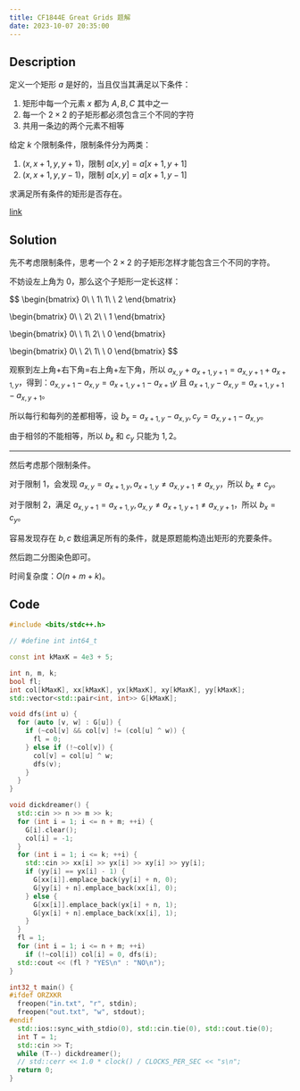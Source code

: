 ```yaml
---
title: CF1844E Great Grids 题解
date: 2023-10-07 20:35:00
---
```


## Description

定义一个矩形 $a$ 是好的，当且仅当其满足以下条件：

1. 矩形中每一个元素 $x$ 都为 $A,B,C$ 其中之一
2. 每一个 $2\times 2$ 的子矩形都必须包含三个不同的字符
3.  共用一条边的两个元素不相等

给定 $k$ 个限制条件，限制条件分为两类：

1. $(x,x+1,y,y+1)$，限制 $a[x,y]= a[x+1,y+1]$
2. $(x,x+1,y,y-1)$，限制 $a[x,y]= a[x+1,y-1]$ 

求满足所有条件的矩形是否存在。

[link](https://codeforces.com/problemset/problem/1844/E)

## Solution

先不考虑限制条件，思考一个 $2\times 2$ 的子矩形怎样才能包含三个不同的字符。

不妨设左上角为 $0$，那么这个子矩形一定长这样：

$$
\begin{bmatrix}
0\ \ 1\\
1\ \ 2
\end{bmatrix}

\begin{bmatrix}
0\ \ 2\\
2\ \ 1
\end{bmatrix}

\begin{bmatrix}
0\ \ 1\\
2\ \ 0
\end{bmatrix}

\begin{bmatrix}
0\ \ 2\\
1\ \ 0
\end{bmatrix}
$$

观察到左上角+右下角=右上角+左下角，所以 $a_{x,y}+a_{x+1,y+1}=a_{x,y+1}+a_{x+1,y}$，得到：$a_{x,y+1}-a_{x,y}=a_{x+1,y+1}-a_{x+1}{y}$ 且 $a_{x+1,y}-a_{x,y}=a_{x+1,y+1}-a_{x,y+1}$。

所以每行和每列的差都相等，设 $b_{x}=a_{x+1,y}-a_{x,y},c_{y}=a_{x,y+1}-a_{x,y}$。

由于相邻的不能相等，所以 $b_x$ 和 $c_y$ 只能为 $1,2$。

---

然后考虑那个限制条件。

对于限制 1，会发现 $a_{x,y}=a_{x+1,y},a_{x+1,y}\neq a_{x,y+1}\neq a_{x,y}$，所以 $b_x\neq c_y$。

对于限制 2，满足 $a_{x,y+1}=a_{x+1,y},a_{x,y}\neq a_{x+1,y+1}\neq a_{x,y+1}$，所以 $b_x= c_y$。

容易发现存在 $b,c$ 数组满足所有的条件，就是原题能构造出矩形的充要条件。

然后跑二分图染色即可。

时间复杂度：$O(n+m+k)$。

## Code

```cpp
#include <bits/stdc++.h>

// #define int int64_t

const int kMaxK = 4e3 + 5;

int n, m, k;
bool fl;
int col[kMaxK], xx[kMaxK], yx[kMaxK], xy[kMaxK], yy[kMaxK];
std::vector<std::pair<int, int>> G[kMaxK];

void dfs(int u) {
  for (auto [v, w] : G[u]) {
    if (~col[v] && col[v] != (col[u] ^ w)) {
      fl = 0;
    } else if (!~col[v]) {
      col[v] = col[u] ^ w;
      dfs(v);
    }
  }
}

void dickdreamer() {
  std::cin >> n >> m >> k;
  for (int i = 1; i <= n + m; ++i) {
    G[i].clear();
    col[i] = -1;
  }
  for (int i = 1; i <= k; ++i) {
    std::cin >> xx[i] >> yx[i] >> xy[i] >> yy[i];
    if (yy[i] == yx[i] - 1) {
      G[xx[i]].emplace_back(yy[i] + n, 0);
      G[yy[i] + n].emplace_back(xx[i], 0);
    } else {
      G[xx[i]].emplace_back(yx[i] + n, 1);
      G[yx[i] + n].emplace_back(xx[i], 1);
    }
  }
  fl = 1;
  for (int i = 1; i <= n + m; ++i)
    if (!~col[i]) col[i] = 0, dfs(i);
  std::cout << (fl ? "YES\n" : "NO\n");
}

int32_t main() {
#ifdef ORZXKR
  freopen("in.txt", "r", stdin);
  freopen("out.txt", "w", stdout);
#endif
  std::ios::sync_with_stdio(0), std::cin.tie(0), std::cout.tie(0);
  int T = 1;
  std::cin >> T;
  while (T--) dickdreamer();
  // std::cerr << 1.0 * clock() / CLOCKS_PER_SEC << "s\n";
  return 0;
}
```